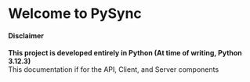 # Welcome to PySync 
#### Disclaimer
**This project is developed entirely in Python (At time of writing, Python 3.12.3)**\
This documentation if for the API, Client, and Server components